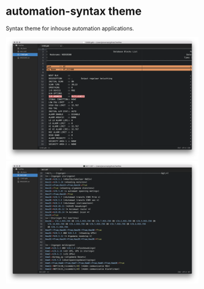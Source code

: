 # automation-syntax theme

Syntax theme for inhouse automation applications.

![gdb example](./screenshots/GDBscreenshot.png?raw=true)
![xst example](./screenshots/XSTscreenshot.png?raw=true)
